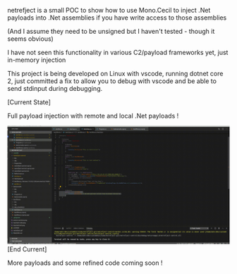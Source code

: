 netrefject is a small POC to show how to use Mono.Cecil to inject
.Net payloads into .Net assemblies if you have write access to those assemblies 

(And I assume they need to be unsigned but I haven't tested - though it seems obvious)


I have not seen this functionality in various C2/payload frameworks yet, just in-memory injection

This project is being developed on Linux with vscode, running dotnet core 2, 
just committed a fix to allow you to debug with vscode and be able to send stdinput during debugging. 


[Current State]

Full payload injection with remote and local .Net payloads !

![process](./netrefject.gif)
[End Current]


More payloads and some refined code coming soon !
